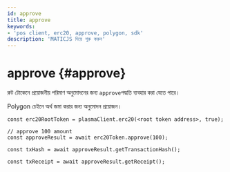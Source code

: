 ```yaml
---
id: approve
title: approve
keywords:
- 'pos client, erc20, approve, polygon, sdk'
description: 'MATICJS দিয়ে শুরু করুন'
---
```


# approve {#approve}

রুট টোকেনে প্রয়োজনীয় পরিমাণ অনুমোদনের জন্য `approve`পদ্ধতি ব্যবহার করা যেতে পারে।

Polygon চেইনে অর্থ জমা করার জন্য অনুমোদন প্রয়োজন।

```
const erc20RootToken = plasmaClient.erc20(<root token address>, true);

// approve 100 amount
const approveResult = await erc20Token.approve(100);

const txHash = await approveResult.getTransactionHash();

const txReceipt = await approveResult.getReceipt();

```
